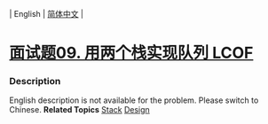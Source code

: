 | English | [简体中文](README.md) |

# [面试题09. 用两个栈实现队列 LCOF](https://leetcode-cn.com/problems/yong-liang-ge-zhan-shi-xian-dui-lie-lcof)
 ### Description
English description is not available for the problem. Please switch to Chinese.
**Related Topics**  [Stack](https://leetcode-cn.com/tag/stack) [Design](https://leetcode-cn.com/tag/design) 